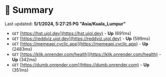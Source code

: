 # 📖 Summary
Last updated: **5/1/2024, 5:27:25 PG "Asia/Kuala_Lumpur"**

- `GET` [https://hst.ujol.dev](https://hst.ujol.dev) - **Up** (691ms)
- `GET` [https://reddviz.ujol.dev](https://reddviz.ujol.dev) - **Up** (599ms)
- `GET` [https://memeapi.cyclic.app](https://memeapi.cyclic.app) - **Up** (2483ms)
- `GET` [https://klik.onrender.com/health](https://klik.onrender.com/health) - **Up** (342ms)
- `GET` [https://dumb.onrender.com](https://dumb.onrender.com) - **Up** (351ms)
